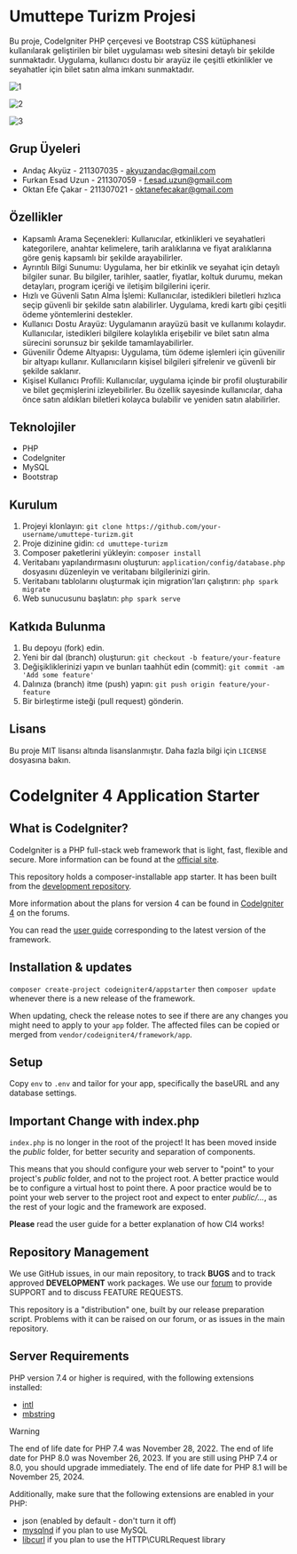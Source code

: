 # Umuttepe Turizm Projesi

Bu proje, CodeIgniter PHP çerçevesi ve Bootstrap CSS kütüphanesi kullanılarak geliştirilen bir bilet uygulaması web sitesini detaylı bir şekilde sunmaktadır. Uygulama, kullanıcı dostu bir arayüz ile çeşitli etkinlikler ve seyahatler için bilet satın alma imkanı sunmaktadır.

![1](https://github.com/AndacAkyuz/Otobus-Bileti-Satis-Uygulamasi/assets/91327557/e0ec3872-367d-4f38-bc4b-118f6dd02cde)


![2](https://github.com/AndacAkyuz/Otobus-Bileti-Satis-Uygulamasi/assets/91327557/5bebf8d9-94ce-448b-a3b6-350295fd827e)


![3](https://github.com/AndacAkyuz/Otobus-Bileti-Satis-Uygulamasi/assets/91327557/783ea089-0e86-4ae9-a174-73aa145a4b31)



## Grup Üyeleri

- Andaç Akyüz - 211307035 - akyuzandac@gmail.com
- Furkan Esad Uzun - 211307059 - f.esad.uzun@gmail.com
- Oktan Efe Çakar - 211307021 - oktanefecakar@gmail.com

## Özellikler

- Kapsamlı Arama Seçenekleri: Kullanıcılar, etkinlikleri ve seyahatleri kategorilere, anahtar kelimelere, tarih aralıklarına ve fiyat aralıklarına göre geniş kapsamlı bir şekilde arayabilirler.
- Ayrıntılı Bilgi Sunumu: Uygulama, her bir etkinlik ve seyahat için detaylı bilgiler sunar. Bu bilgiler, tarihler, saatler, fiyatlar, koltuk durumu, mekan detayları, program içeriği ve iletişim bilgilerini içerir.
- Hızlı ve Güvenli Satın Alma İşlemi: Kullanıcılar, istedikleri biletleri hızlıca seçip güvenli bir şekilde satın alabilirler. Uygulama, kredi kartı gibi çeşitli ödeme yöntemlerini destekler.
- Kullanıcı Dostu Arayüz: Uygulamanın arayüzü basit ve kullanımı kolaydır. Kullanıcılar, istedikleri bilgilere kolaylıkla erişebilir ve bilet satın alma sürecini sorunsuz bir şekilde tamamlayabilirler.
- Güvenilir Ödeme Altyapısı: Uygulama, tüm ödeme işlemleri için güvenilir bir altyapı kullanır. Kullanıcıların kişisel bilgileri şifrelenir ve güvenli bir şekilde saklanır.
- Kişisel Kullanıcı Profili: Kullanıcılar, uygulama içinde bir profil oluşturabilir ve bilet geçmişlerini izleyebilirler. Bu özellik sayesinde kullanıcılar, daha önce satın aldıkları biletleri kolayca bulabilir ve yeniden satın alabilirler.

## Teknolojiler

- PHP
- CodeIgniter
- MySQL
- Bootstrap

## Kurulum

1. Projeyi klonlayın: `git clone https://github.com/your-username/umuttepe-turizm.git`
2. Proje dizinine gidin: `cd umuttepe-turizm`
3. Composer paketlerini yükleyin: `composer install`
4. Veritabanı yapılandırmasını oluşturun: `application/config/database.php` dosyasını düzenleyin ve veritabanı bilgilerinizi girin.
5. Veritabanı tablolarını oluşturmak için migration'ları çalıştırın: `php spark migrate`
6. Web sunucusunu başlatın: `php spark serve`

## Katkıda Bulunma

1. Bu depoyu (fork) edin.
2. Yeni bir dal (branch) oluşturun: `git checkout -b feature/your-feature`
3. Değişikliklerinizi yapın ve bunları taahhüt edin (commit): `git commit -am 'Add some feature'`
4. Dalınıza (branch) itme (push) yapın: `git push origin feature/your-feature`
5. Bir birleştirme isteği (pull request) gönderin.

## Lisans

Bu proje MIT lisansı altında lisanslanmıştır. Daha fazla bilgi için `LICENSE` dosyasına bakın.



# CodeIgniter 4 Application Starter

## What is CodeIgniter?

CodeIgniter is a PHP full-stack web framework that is light, fast, flexible and secure.
More information can be found at the [official site](https://codeigniter.com).

This repository holds a composer-installable app starter.
It has been built from the
[development repository](https://github.com/codeigniter4/CodeIgniter4).

More information about the plans for version 4 can be found in [CodeIgniter 4](https://forum.codeigniter.com/forumdisplay.php?fid=28) on the forums.

You can read the [user guide](https://codeigniter.com/user_guide/)
corresponding to the latest version of the framework.

## Installation & updates

`composer create-project codeigniter4/appstarter` then `composer update` whenever
there is a new release of the framework.

When updating, check the release notes to see if there are any changes you might need to apply
to your `app` folder. The affected files can be copied or merged from
`vendor/codeigniter4/framework/app`.

## Setup

Copy `env` to `.env` and tailor for your app, specifically the baseURL
and any database settings.

## Important Change with index.php

`index.php` is no longer in the root of the project! It has been moved inside the *public* folder,
for better security and separation of components.

This means that you should configure your web server to "point" to your project's *public* folder, and
not to the project root. A better practice would be to configure a virtual host to point there. A poor practice would be to point your web server to the project root and expect to enter *public/...*, as the rest of your logic and the
framework are exposed.

**Please** read the user guide for a better explanation of how CI4 works!

## Repository Management

We use GitHub issues, in our main repository, to track **BUGS** and to track approved **DEVELOPMENT** work packages.
We use our [forum](http://forum.codeigniter.com) to provide SUPPORT and to discuss
FEATURE REQUESTS.

This repository is a "distribution" one, built by our release preparation script.
Problems with it can be raised on our forum, or as issues in the main repository.

## Server Requirements

PHP version 7.4 or higher is required, with the following extensions installed:

- [intl](http://php.net/manual/en/intl.requirements.php)
- [mbstring](http://php.net/manual/en/mbstring.installation.php)

> [!WARNING]
> The end of life date for PHP 7.4 was November 28, 2022.
> The end of life date for PHP 8.0 was November 26, 2023.
> If you are still using PHP 7.4 or 8.0, you should upgrade immediately.
> The end of life date for PHP 8.1 will be November 25, 2024.

Additionally, make sure that the following extensions are enabled in your PHP:

- json (enabled by default - don't turn it off)
- [mysqlnd](http://php.net/manual/en/mysqlnd.install.php) if you plan to use MySQL
- [libcurl](http://php.net/manual/en/curl.requirements.php) if you plan to use the HTTP\CURLRequest library
